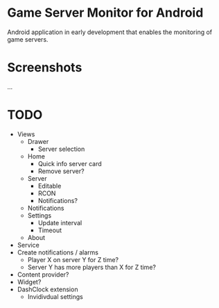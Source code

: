 Game Server Monitor for Android
===============================

Android application in early development that enables the monitoring of game servers.

Screenshots
===========

...

TODO
====

* Views
  * Drawer
    * Server selection
  * Home
    * Quick info server card
    * Remove server?
  * Server
  	* Editable
  	* RCON
  	* Notifications?
  * Notifications
  * Settings
  	* Update interval
  	* Timeout
  * About
* Service
* Create notifications / alarms
  * Player X on server Y for Z time?
  * Server Y has more players than X for Z time?
* Content provider?
* Widget?
* DashClock extension
  * Invidivdual settings